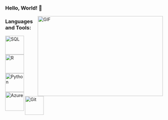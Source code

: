 ### Hello, World! 👋

 <img align="right" alt="GIF" src="xxxxxxxxx" width="400" height="256" />

### Languages and Tools:

<img align="left" alt="SQL" width="60px" src="https://cdn.jsdelivr.net/gh/devicons/devicon/icons/mysql/mysql-original.svg" />

<img align="left" alt="R" width="60px" src="https://cdn.jsdelivr.net/gh/devicons/devicon/icons/rstudio/rstudio-original.svg" />          

<img align="left" alt="Python" width="60px" src="https://cdn.jsdelivr.net/gh/devicons/devicon/icons/python/python-original.svg" /> 

<img align="left" alt="Azure" width="60px" src="https://cdn.jsdelivr.net/gh/devicons/devicon/icons/azure/azure-original.svg" />

<img align="left" alt="Git" width="60px" src="https://cdn.jsdelivr.net/gh/devicons/devicon/icons/git/git-original.svg" />
          
                   
